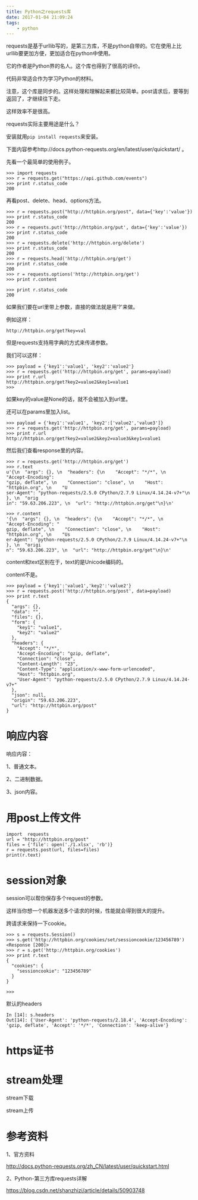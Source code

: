 ```yaml
---
title: Python之requests库
date: 2017-01-04 21:09:24
tags:
	- python
---
```




requests是基于urllib写的，是第三方库，不是python自带的。它在使用上比urllib要更加方便，更加适合在python中使用。

它的作者是Python界的名人。这个库也得到了很高的评价。

代码非常适合作为学习Python的材料。

注意，这个库是同步的。这样处理和理解起来都比较简单。post请求后，要等到返回了，才继续往下走。

这样效率不是很高。





requests实际主要用途是什么？



安装就用`pip install requests`来安装。

下面内容参考http://docs.python-requests.org/en/latest/user/quickstart/ 。



先看一个最简单的使用例子。

```
>>> import requests
>>> r = requests.get("https://api.github.com/events")
>>> print r.status_code
200
```

再看post、delete、head、options方法。

```
>>> r = requests.post("http://httpbin.org/post", data={'key':'value'})             
>>> print r.status_code
200
>>> r = requests.put('http://httpbin.org/put', data={'key':'value'})               
>>> print r.status_code
200
>>> r = requests.delete('http://httpbin.org/delete')
>>> print r.status_code
200
>>> r = requests.head('http://httpbin.org/get')
>>> print r.status_code
200
>>> r = requests.options('http://httpbin.org/get')
>>> print r.content

>>> print r.status_code
200
```



如果我们要在url里带上参数，直接的做法就是用'?'来做。

例如这样：

```
http://httpbin.org/get?key=val
```



但是requests支持用字典的方式来传递参数。

我们可以这样：

```
>>> payload = {'key1':'value1', 'key2':'value2'}
>>> r = requests.get('http://httpbin.org/get', params=payload)
>>> print r.url
http://httpbin.org/get?key2=value2&key1=value1
>>> 
```

如果key的value是None的话，就不会被加入到url里。

还可以在params里加入list。

```
>>> payload = {'key1':'value1', 'key2':['value2','value3']}
>>> r = requests.get('http://httpbin.org/get', params=payload)
>>> print r.url
http://httpbin.org/get?key2=value2&key2=value3&key1=value1
```



然后我们查看response里的内容。

```
>>> r = requests.get('http://httpbin.org/get')
>>> r.text
u'{\n  "args": {}, \n  "headers": {\n    "Accept": "*/*", \n    "Accept-Encoding": 
"gzip, deflate", \n    "Connection": "close", \n    "Host": "httpbin.org", \n    "U
ser-Agent": "python-requests/2.5.0 CPython/2.7.9 Linux/4.14.24-v7+"\n  }, \n  "orig
in": "59.63.206.223", \n  "url": "http://httpbin.org/get"\n}\n'
```

```
>>> r.content
'{\n  "args": {}, \n  "headers": {\n    "Accept": "*/*", \n    "Accept-Encoding": "
gzip, deflate", \n    "Connection": "close", \n    "Host": "httpbin.org", \n    "Us
er-Agent": "python-requests/2.5.0 CPython/2.7.9 Linux/4.14.24-v7+"\n  }, \n  "origi
n": "59.63.206.223", \n  "url": "http://httpbin.org/get"\n}\n'
```

content和text区别在于，text的是Unicode编码的。

content不是。



```
>>> payload = {'key1':'value1','key2':'value2'}
>>> r = requests.post('http://httpbin.org/post', data=payload)
>>> print r.text
{
  "args": {},
  "data": "",
  "files": {},
  "form": {
    "key1": "value1",
    "key2": "value2"
  },
  "headers": {
    "Accept": "*/*",
    "Accept-Encoding": "gzip, deflate",
    "Connection": "close",
    "Content-Length": "23",
    "Content-Type": "application/x-www-form-urlencoded",
    "Host": "httpbin.org",
    "User-Agent": "python-requests/2.5.0 CPython/2.7.9 Linux/4.14.24-v7+"          
  },
  "json": null,
  "origin": "59.63.206.223",
  "url": "http://httpbin.org/post"
}
```

# 响应内容

响应内容：

1、普通文本。

2、二进制数据。

3、json内容。

# 用post上传文件

```
import  requests
url = "http://httpbin.org/post"
files = {'file': open('./1.xlsx', 'rb')}
r = requests.post(url, files=files)
print(r.text)
```



# session对象

session可以帮你保存多个request的参数。

这样当你想一个机器发送多个请求的时候，性能就会得到很大的提升。

跨请求来保持一下cookie。

```
>>> s = requests.Session()
>>> s.get('http://httpbin.org/cookies/set/sessioncookie/123456789')
<Response [200]>
>>> r = s.get('http://httpbin.org/cookies')
>>> print r.text
{
  "cookies": {
    "sessioncookie": "123456789"
  }
}

>>> 
```

默认的headers

```
In [14]: s.headers                                                                       
Out[14]: {'User-Agent': 'python-requests/2.18.4', 'Accept-Encoding': 'gzip, deflate', 'Accept': '*/*', 'Connection': 'keep-alive'}
```



# https证书



# stream处理

stream下载

stream上传









# 参考资料

1、官方资料

http://docs.python-requests.org/zh_CN/latest/user/quickstart.html

2、Python-第三方库requests详解

https://blog.csdn.net/shanzhizi/article/details/50903748